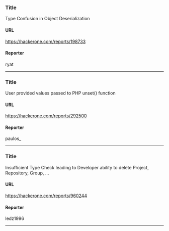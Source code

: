 ### Title
Type Confusion in Object Deserialization
#### URL 
https://hackerone.com/reports/198733
#### Reporter 
ryat

---


### Title
User provided values passed to PHP unset() function
#### URL 
https://hackerone.com/reports/292500
#### Reporter 
paulos_

---


### Title
Insufficient Type Check leading to Developer ability to delete Project, Repository, Group, ...
#### URL 
https://hackerone.com/reports/960244
#### Reporter 
ledz1996

---


